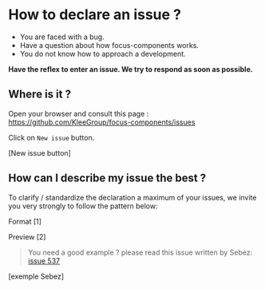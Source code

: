 # How to declare an issue ?

* You are faced with a bug.
* Have a question about how focus-components works.
* You do not know how to approach a development.

__Have the reflex to enter an issue. We try to respond as soon as possible.__

## Where is it ?

Open your browser and consult this page : https://github.com/KleeGroup/focus-components/issues

Click on `New issue` button.

[New issue button]

## How can I describe my issue the best ?

To clarify / standardize the declaration a maximum of your issues, we invite you very strongly to follow the pattern below:

Format
[1]

Preview
[2]

> You need a good example ? please read this issue written by Sebez:
> [issue 537](https://github.com/KleeGroup/focus-components/issues/537)

[exemple Sebez]
